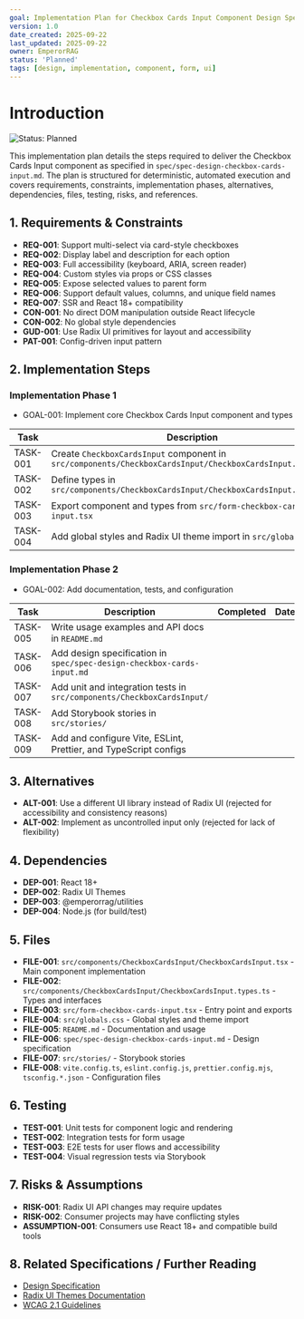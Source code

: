 ```yaml
---
goal: Implementation Plan for Checkbox Cards Input Component Design Spec
version: 1.0
date_created: 2025-09-22
last_updated: 2025-09-22
owner: EmperorRAG
status: 'Planned'
tags: [design, implementation, component, form, ui]
---
```


# Introduction

![Status: Planned](https://img.shields.io/badge/status-Planned-blue)

This implementation plan details the steps required to deliver the Checkbox Cards Input component as specified in `spec/spec-design-checkbox-cards-input.md`. The plan is structured for deterministic, automated execution and covers requirements, constraints, implementation phases, alternatives, dependencies, files, testing, risks, and references.

## 1. Requirements & Constraints

- **REQ-001**: Support multi-select via card-style checkboxes
- **REQ-002**: Display label and description for each option
- **REQ-003**: Full accessibility (keyboard, ARIA, screen reader)
- **REQ-004**: Custom styles via props or CSS classes
- **REQ-005**: Expose selected values to parent form
- **REQ-006**: Support default values, columns, and unique field names
- **REQ-007**: SSR and React 18+ compatibility
- **CON-001**: No direct DOM manipulation outside React lifecycle
- **CON-002**: No global style dependencies
- **GUD-001**: Use Radix UI primitives for layout and accessibility
- **PAT-001**: Config-driven input pattern

## 2. Implementation Steps

### Implementation Phase 1

- GOAL-001: Implement core Checkbox Cards Input component and types

| Task     | Description                                                                                         | Completed | Date |
| -------- | --------------------------------------------------------------------------------------------------- | --------- | ---- |
| TASK-001 | Create `CheckboxCardsInput` component in `src/components/CheckboxCardsInput/CheckboxCardsInput.tsx` |           |      |
| TASK-002 | Define types in `src/components/CheckboxCardsInput/CheckboxCardsInput.types.ts`                     |           |      |
| TASK-003 | Export component and types from `src/form-checkbox-cards-input.tsx`                                 |           |      |
| TASK-004 | Add global styles and Radix UI theme import in `src/globals.css`                                    |           |      |

### Implementation Phase 2

- GOAL-002: Add documentation, tests, and configuration

| Task     | Description                                                            | Completed | Date |
| -------- | ---------------------------------------------------------------------- | --------- | ---- |
| TASK-005 | Write usage examples and API docs in `README.md`                       |           |      |
| TASK-006 | Add design specification in `spec/spec-design-checkbox-cards-input.md` |           |      |
| TASK-007 | Add unit and integration tests in `src/components/CheckboxCardsInput/` |           |      |
| TASK-008 | Add Storybook stories in `src/stories/`                                |           |      |
| TASK-009 | Add and configure Vite, ESLint, Prettier, and TypeScript configs       |           |      |

## 3. Alternatives

- **ALT-001**: Use a different UI library instead of Radix UI (rejected for accessibility and consistency reasons)
- **ALT-002**: Implement as uncontrolled input only (rejected for lack of flexibility)

## 4. Dependencies

- **DEP-001**: React 18+
- **DEP-002**: Radix UI Themes
- **DEP-003**: @emperorrag/utilities
- **DEP-004**: Node.js (for build/test)

## 5. Files

- **FILE-001**: `src/components/CheckboxCardsInput/CheckboxCardsInput.tsx` - Main component implementation
- **FILE-002**: `src/components/CheckboxCardsInput/CheckboxCardsInput.types.ts` - Types and interfaces
- **FILE-003**: `src/form-checkbox-cards-input.tsx` - Entry point and exports
- **FILE-004**: `src/globals.css` - Global styles and theme import
- **FILE-005**: `README.md` - Documentation and usage
- **FILE-006**: `spec/spec-design-checkbox-cards-input.md` - Design specification
- **FILE-007**: `src/stories/` - Storybook stories
- **FILE-008**: `vite.config.ts`, `eslint.config.js`, `prettier.config.mjs`, `tsconfig.*.json` - Configuration files

## 6. Testing

- **TEST-001**: Unit tests for component logic and rendering
- **TEST-002**: Integration tests for form usage
- **TEST-003**: E2E tests for user flows and accessibility
- **TEST-004**: Visual regression tests via Storybook

## 7. Risks & Assumptions

- **RISK-001**: Radix UI API changes may require updates
- **RISK-002**: Consumer projects may have conflicting styles
- **ASSUMPTION-001**: Consumers use React 18+ and compatible build tools

## 8. Related Specifications / Further Reading

- [Design Specification](spec/spec-design-checkbox-cards-input.md)
- [Radix UI Themes Documentation](https://www.radix-ui.com/themes/docs/components/checkbox-cards)
- [WCAG 2.1 Guidelines](https://www.w3.org/WAI/WCAG21/quickref/)
